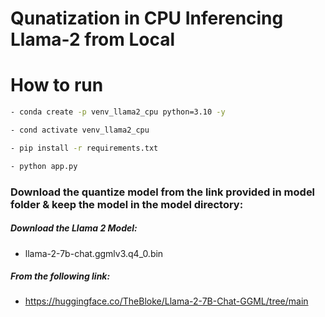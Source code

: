 # Qunatization in CPU Inferencing Llama-2 from Local


# How to run
```bash
- conda create -p venv_llama2_cpu python=3.10 -y
```

```bash
- cond activate venv_llama2_cpu
```

```bash
- pip install -r requirements.txt
```
```bash
- python app.py
```


### Download the quantize model from the link provided in model folder & keep the model in the model directory:

##### Download the Llama 2 Model:

- llama-2-7b-chat.ggmlv3.q4_0.bin

##### From the following link:
- https://huggingface.co/TheBloke/Llama-2-7B-Chat-GGML/tree/main